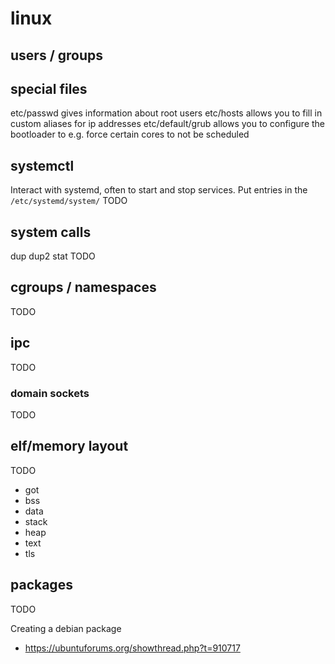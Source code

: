 # linux

## users / groups

## special files
etc/passwd gives information about root users
etc/hosts allows you to fill in custom aliases for ip addresses
etc/default/grub allows you to configure the bootloader to e.g. force certain cores to not be scheduled

## systemctl
Interact with systemd, often to start and stop services. Put entries in the `/etc/systemd/system/`
TODO

## system calls

dup
dup2
stat
TODO

## cgroups / namespaces
TODO

## ipc
TODO

### domain sockets
TODO

## elf/memory layout
TODO

- got
- bss
- data
- stack
- heap
- text
- tls

## packages
TODO

Creating a debian package
- https://ubuntuforums.org/showthread.php?t=910717
